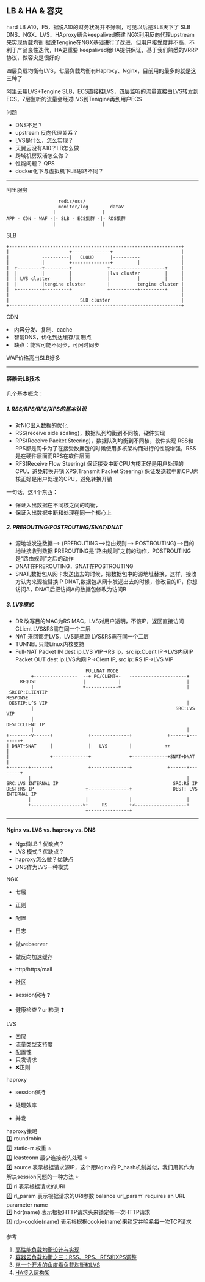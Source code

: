 
## LB & HA & 容灾

hard LB A10，F5，据说A10的财务状况并不好啊，可见以后是SLB天下了
SLB DNS、NGX、LVS、HAproxy结合keepalived搭建
NGX利用反向代理upstream来实现负载均衡
据说Tengine在NGX基础进行了改进，但用户接受度并不高，不利于产品良性迭代，HA更重要
keepalived给HA提供保证，基于我们熟悉的VRRP协议，做容灾是很好的

四层负载均衡有LVS，七层负载均衡有Haproxy、Nginx，目前用的最多的就是这三种了

阿里云用LVS+Tengine SLB，ECS直接挂LVS，四层监听的流量直接由LVS转发到ECS，7层监听的流量会经过LVS到Tenigine再到用户ECS

问题
 - DNS不足？
 - upstream 反向代理关系？
 - LVS是什么，怎么实现？
 - 天翼云没有A10？LB怎么做
 - 跨域机房双活怎么做？
 - 性能问题？ QPS
 - docker化下与虚拟机下LB思路不同？

---
阿里服务
```
                   redis/oss/
                   monitor/log        dataV
                 |                 |
APP - CDN - WAF -|- SLB - ECS集群 -|- RDS集群
                 |                 |
```

SLB
```
+---------------------------------------------------------------+
|                      +--------------+                         |
|            ----------|   CLOUD      |----------               |
|            |         +--------------+         |               |
|  +---------+---------+             +--------------------+     |
|  |         |         |             |lvs cluster         |     |
|  | LVS cluster       |             |          |         |     |
|  |         |tengine cluster        |          tengine cluster |
|  +---------+---------+             +----------+---------+     |
|                                                               |
|                          SLB cluster                          |
+---------------------------------------------------------------+
```

CDN
<li>内容分发、复制、cache
<li>智能DNS，优化到达缓存/复制点
<li>缺点：能容可能不同步，可闲时同步

WAF价格高出SLB好多

---
#### 容器云LB技术

几个基本概念：
##### 1. RSS/RPS/RFS/XPS的基本认识
- 对NIC出入数据的优化
- RSS(receive side scaling)，数据队列均衡到不同核，硬件实现
- RPS(Receive Packet Steering)，数据队列均衡到不同核，软件实现
  RSS和RPS都是网卡为了在接受数据包的时候使用多核架构而进行的性能增强，RSS是在硬件层面而RPS在软件层面
- RFS(Receive Flow Steering) 保证接受中断CPU内核正好是用户处理的CPU，避免转换开销
  XPS(Transmit Packet Steering) 保证发送软中断CPU内核正好是用户处理的CPU，避免转换开销

一句话，这4个东西：
  - 保证入出数据在不同核之间的均衡，
  - 保证入出数据中断和处理在同一个核心上

##### 2. PREROUTING/POSTROUTING/SNAT/DNAT
  - 源地址发送数据--> {PREROUTING-->路由规则--> POSTROUTING}-->目的地址接收到数据
    PREROUTING是“路由规则”之前的动作，POSTROUTING是“路由规则”之后的动作
  - DNAT在PREROUTING，SNAT在POSTROUTING
  - SNAT,数据包从网卡发送出去的时候，把数据包中的源地址替换，这样，接收方认为来源被替换IP
    DNAT,数据包从网卡发送出去的时候，修改目的IP，你想访问A，DNAT后把访问A的数据包修改为访问B

##### 3. LVS模式
  - DR
    改写目的MAC为RS MAC，LVS对用户透明，不该IP，返回直接访问CLient
    LVS&RS需在同一个二层
  - NAT
    来回都走LVS，LVS是瓶颈
    LVS&RS需在同一个二层
  - TUNNEL
    只能Linux内核支持
  - Full-NAT
    Packet IN    dest ip:LVS VIP->RS ip，src ip:CLent IP->LVS内网IP
    Packet OUT   dest ip:LVS内网IP->Clent IP, src ip: RS IP->LVS VIP

```
                             FULLNAT MODE
         +----------------  --+ PC/CLENT+-   ---------------------+
     REQUST                 |            |                        |
         |                  +------------+                        |
 SRCIP:CLIENTIP                                                 RESPONSE
 DESTIP:L^S VIP                                                   |
         |                                                    SRC:LVS VIP
         |                                                    DEST:CLIENT IP
         |                                                        |
+--------v------+             +--------------+             +------v--------+
| DNAT+SNAT     |             |   LVS        |            ++               |
|               +-------------+              +-------------+SNAT+DNAT      |
+-------+-------+             +--------------+             +------+--------+
        |                                                         |
SRC:LVS INTERNAL IP                                          SRC:RS IP
DEST:RS IP                   +---------------+               DEST: LVS INTERNAL IP
        |                    |               |                    |
        +------------------->+     RS        +<-------------------+
                             +---------------+
```

---
#### Nginx vs. LVS vs. haproxy vs. DNS
   - Ngx做LB？优缺点？
   - LVS 模式？优缺点？
   - haproxy怎么做？优缺点
   - DNS作为LVS一种模式

NGX
  - 七层
  - 正则
  - 配置
  - 日志
  - 做webserver
  - 做反向加速缓存
  - http/https/mail
  - 社区

  - session保持 :question:
  - 健康检查？url检测 :question:

LVS
  - 四层
  - 流量类型支持度
  - 配置性
  - 只发请求
  - :x:正则

haproxy
  - session保持
  
  - 处理效率
  - 并发


  haproxy策略
    <br> :one: roundrobin
    <br> :two: static-rr 权重 :star:
    <br> :three: leastconn 最少连接者先处理 :star:
    <br> :four: source 表示根据请求源IP，这个跟Nginx的IP_hash机制类似，我们用其作为解决session问题的一种方法 :star:
    <br> :five: ri 表示根据请求的URI
    <br> :six: rl_param 表示根据请求的URl参数'balance url_param' requires an URL parameter name
    <br> :seven: hdr(name) 表示根据HTTP请求头来锁定每一次HTTP请求
    <br> :eight: rdp-cookie(name) 表示根据据cookie(name)来锁定并哈希每一次TCP请求


参考
1. [高性能负载均衡设计与实现](https://zhuanlan.zhihu.com/p/29949340)
2. [容器云负载均衡之三：RSS、RPS、RFS和XPS调整](https://blog.csdn.net/cloudvtech/article/details/80182074)
3. [从一个开发的角度看负载均衡和LVS](https://blog.csdn.net/daiyudong2020/article/details/51611118)
4. [HA接入层构架](https://cyningsun.github.io/02-03-2019/access-layer-architecture.html)

